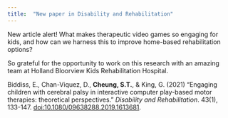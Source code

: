 ```yaml
---
title:  "New paper in Disability and Rehabilitation"
---
```


New article alert! What makes therapeutic video games so engaging for kids, and how can we harness this to improve home-based rehabilitation options?

So grateful for the opportunity to work on this research with an amazing team at Holland Bloorview Kids Rehabilitation Hospital.

Biddiss, E., Chan-Viquez, D., **Cheung, S.T.**, & King, G. (2021) “Engaging children with cerebral palsy in interactive computer play-based motor therapies: theoretical perspectives.” *Disability and Rehabilitation*. 43(1), 133-147. [doi:10.1080/09638288.2019.1613681](http://dx.doi.org/10.1080/09638288.2019.1613681).
